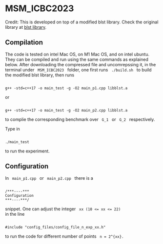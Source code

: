 
# MSM_ICBC2023

Credit: This is developed on top of a modified blst library. Check the original library at [blst library](https://github.com/supranational/blst).



## Compilation
The code is tested on intel Mac OS, on M1 Mac OS, and on intel ubuntu. They can be compiled and run using the same commands as explained below. 
After downloading the compressed file and uncomrepssing it, in the terminal under 
<code>
MSM_ICBC2023
</code>
folder,
one first runs 
<code>
./build.sh
</code>
to build the modified blst library, then runs

<pre><code>
g++ -std=c++17 -o main_test -g -O2 main_p1.cpp libblst.a
</code></pre> 
or 
<pre><code>
g++ -std=c++17 -o main_test -g -O2 main_p2.cpp libblst.a
</code></pre> 

to complie the corresponding benchmark over
<code>
G_1 
</code>
or
<code>
G_2
</code>
respectively.

Type in
<pre><code>
./main_test
</code></pre> 
to run the experiment.

## Configuration
In 
<code>
main_p1.cpp
</code>
or 
<code>
main_p2.cpp
</code>
there is a 
<pre><code>
/***----***
Configuration
***----***/
</code></pre> 
snippet. One can adjust the integer 
<code>
xx (10 <= xx <= 22)
</code>
in the line 
<pre><code> 
#include "config_files/config_file_n_exp_xx.h" 
</code></pre> 
to run the code for different number of points
<code> 
n = 2^{xx}.
</code>
